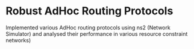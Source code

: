 # Robust AdHoc Routing Protocols
 Implemented various AdHoc routing protocols using ns2 (Network Simulator) and analysed their performance in various resource constraint networks)
